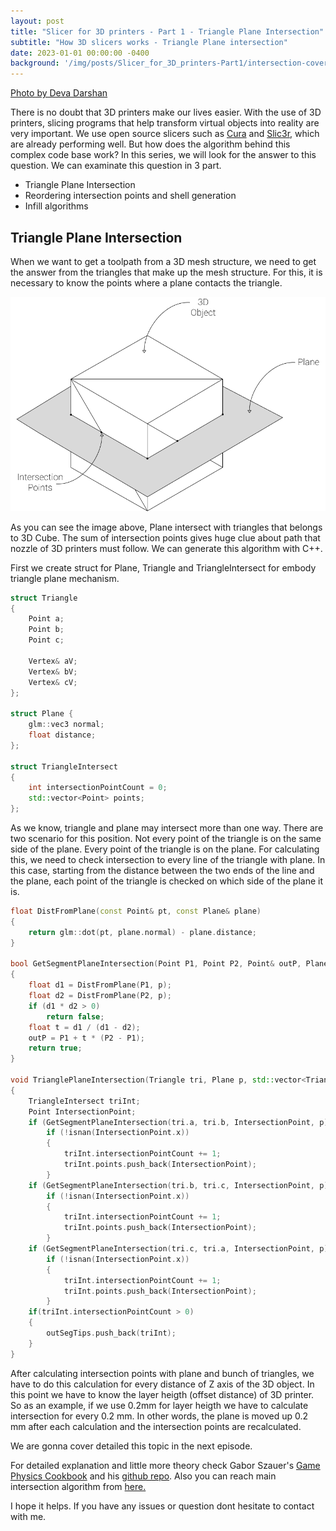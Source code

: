 ```yaml
---
layout: post
title: "Slicer for 3D printers - Part 1 - Triangle Plane Intersection"
subtitle: "How 3D slicers works - Triangle Plane intersection"
date: 2023-01-01 00:00:00 -0400
background: '/img/posts/Slicer_for_3D_printers-Part1/intersection-cover.jpg'
---
```

<a href="https://www.pexels.com/photo/aerial-photo-of-city-street-and-buildings-1044329/">Photo by Deva Darshan</a>

There is no doubt that 3D printers make our lives easier. With the use of 3D printers, slicing programs that help transform virtual objects into reality are very important. We use open source slicers such as <a href="https://github.com/Ultimaker/CuraEngine">Cura</a> and <a href="https://github.com/slic3r/Slic3r">Slic3r</a>, which are already performing well. But how does the algorithm behind this complex code base work? In this series, we will look for the answer to this question. We can examinate this question in 3 part.

* Triangle Plane Intersection
* Reordering intersection points and shell generation
* Infill algorithms

## Triangle Plane Intersection
When we want to get a toolpath from a 3D mesh structure, we need to get the answer from the triangles that make up the mesh structure. For this, it is necessary to know the points where a plane contacts the triangle.

<img class="img-fluid" src="/img/posts/Slicer_for_3D_printers-Part1/PlaneCubeIntersect.png" alt="Plane-Triangle Intersection">

As you can see the image above, Plane intersect with triangles that belongs to 3D Cube. The sum of intersection points gives huge clue about path that nozzle of 3D printers must follow. We can generate this algorithm with C++.

First we create struct for Plane, Triangle and TriangleIntersect for embody triangle plane mechanism.

```c++
struct Triangle
{
	Point a;
	Point b;
	Point c;

	Vertex& aV;
	Vertex& bV;
	Vertex& cV;
};

struct Plane {
	glm::vec3 normal;
	float distance;
};

struct TriangleIntersect
{
	int intersectionPointCount = 0;
	std::vector<Point> points;
};
```
As we know, triangle and plane may intersect more than one way. There are two scenario for this position. Not every point of the triangle is on the same side of the plane. Every point of the triangle is on the plane. For calculating this, we need to check intersection to every line of the triangle with plane. In this case, starting from the distance between the two ends of the line and the plane, each point of the triangle is checked on which side of the plane it is.

```c++
float DistFromPlane(const Point& pt, const Plane& plane) 
{
	return glm::dot(pt, plane.normal) - plane.distance;
}

bool GetSegmentPlaneIntersection(Point P1, Point P2, Point& outP, Plane p)
{
	float d1 = DistFromPlane(P1, p);
	float d2 = DistFromPlane(P2, p);
	if (d1 * d2 > 0)
		return false;
	float t = d1 / (d1 - d2);
	outP = P1 + t * (P2 - P1);
	return true;
}

void TrianglePlaneIntersection(Triangle tri, Plane p, std::vector<TriangleIntersect>& outSegTips)
{
	TriangleIntersect triInt;
	Point IntersectionPoint;
	if (GetSegmentPlaneIntersection(tri.a, tri.b, IntersectionPoint, p))
		if (!isnan(IntersectionPoint.x))
		{
			triInt.intersectionPointCount += 1;
			triInt.points.push_back(IntersectionPoint);
		}
	if (GetSegmentPlaneIntersection(tri.b, tri.c, IntersectionPoint, p))
		if (!isnan(IntersectionPoint.x))
		{
			triInt.intersectionPointCount += 1;
			triInt.points.push_back(IntersectionPoint);
		}
	if (GetSegmentPlaneIntersection(tri.c, tri.a, IntersectionPoint, p))
		if (!isnan(IntersectionPoint.x))
		{
			triInt.intersectionPointCount += 1;
			triInt.points.push_back(IntersectionPoint);
		}
	if(triInt.intersectionPointCount > 0)
	{
		outSegTips.push_back(triInt);
	}
}
```
After calculating intersection points with plane and bunch of triangles, we have to do this calculation for every distance of Z axis of the 3D object. In this point we have to know the layer heigth (offset distance) of 3D printer. So as an example, if we use 0.2mm for layer heigth we have to calculate intersection for every 0.2 mm. In other words, the plane is moved up 0.2 mm after each calculation and the intersection points are recalculated. 

We are gonna cover detailed this topic in the next episode.

For detailed explanation and little more theory check Gabor Szauer's <a href="https://www.amazon.com/Game-Physics-Cookbook-Gabor-Szauer-ebook/dp/B01MDLX5PH">Game Physics Cookbook</a> and his <a href="https://github.com/gszauer/GamePhysicsCookbook">github repo</a>. Also you can reach main intersection algorithm from <a href="https://stackoverflow.com/questions/3142469/determining-the-intersection-of-a-triangle-and-a-plane">here.</a>

I hope it helps. If you have any issues or question dont hesitate to contact with me.
